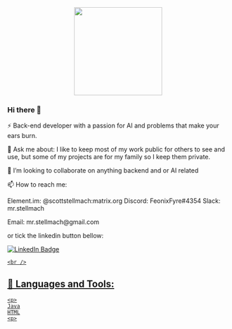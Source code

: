 <div id="header" align="center">
  <img src="https://media.giphy.com/media/CVtNe84hhYF9u/giphy.gif" width="200"/>
</div>

### Hi there 👋

⚡ Back-end developer with a passion for AI and problems that make your ears burn.
<p>
💬 Ask me about: I like to keep most of my work public for others to see and use, but some of my projects are for my family so I keep them private.
<p>
👯 I’m looking to collaborate on anything backend and or AI related
<p>
📫 How to reach me:
  <p>
  Element.im:
  @scottstellmach:matrix.org
  Discord:
  FeonixFyre#4354
  Slack:
  mr.stellmach
  <p>
  Email: mr.stellmach@gmail.com
<p>
    or tick the linkedin button bellow:
<div id="badges">
  <a href="https://www.linkedin.com/in/scott-stellmach-926a13b9/">
  <img src="https://img.shields.io/badge/LinkedIn-blue?style=for-the-badge&logo=linkedin&logoColor=white" alt="LinkedIn Badge"/>
</div>
  <p>
 
    <br />
    
 ## 🧰 Languages and Tools:
    <p>
    Java
    HTML
    <p>
    
    
  


<!--
**Scott-Stellmach/Scott-Stellmach** is a ✨ _special_ ✨ repository because its `README.md` (this file) appears on your GitHub profile.

Here are some ideas to get you started:

- 🔭 I’m currently working on ...
- 🌱 I’m currently learning ...
- 👯 I’m looking to collaborate on ...
- 🤔 I’m looking for help with ...
- 💬 Ask me about ...
- 📫 How to reach me: ...
- 😄 Pronouns: ...
- ⚡ Fun fact: ...
-->
